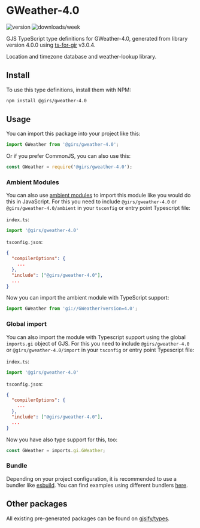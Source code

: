 
# GWeather-4.0

![version](https://img.shields.io/npm/v/@girs/gweather-4.0)
![downloads/week](https://img.shields.io/npm/dw/@girs/gweather-4.0)


GJS TypeScript type definitions for GWeather-4.0, generated from library version 4.0.0 using [ts-for-gir](https://github.com/gjsify/ts-for-gir) v3.0.4.

Location and timezone database and weather-lookup library.

## Install

To use this type definitions, install them with NPM:
```bash
npm install @girs/gweather-4.0
```

## Usage

You can import this package into your project like this:
```ts
import GWeather from '@girs/gweather-4.0';
```

Or if you prefer CommonJS, you can also use this:
```ts
const GWeather = require('@girs/gweather-4.0');
```

### Ambient Modules

You can also use [ambient modules](https://github.com/gjsify/ts-for-gir/tree/main/packages/cli#ambient-modules) to import this module like you would do this in JavaScript.
For this you need to include `@girs/gweather-4.0` or `@girs/gweather-4.0/ambient` in your `tsconfig` or entry point Typescript file:

`index.ts`:
```ts
import '@girs/gweather-4.0'
```

`tsconfig.json`:
```json
{
  "compilerOptions": {
    ...
  },
  "include": ["@girs/gweather-4.0"],
  ...
}
```

Now you can import the ambient module with TypeScript support: 

```ts
import GWeather from 'gi://GWeather?version=4.0';
```

### Global import

You can also import the module with Typescript support using the global `imports.gi` object of GJS.
For this you need to include `@girs/gweather-4.0` or `@girs/gweather-4.0/import` in your `tsconfig` or entry point Typescript file:

`index.ts`:
```ts
import '@girs/gweather-4.0'
```

`tsconfig.json`:
```json
{
  "compilerOptions": {
    ...
  },
  "include": ["@girs/gweather-4.0"],
  ...
}
```

Now you have also type support for this, too:

```ts
const GWeather = imports.gi.GWeather;
```

### Bundle

Depending on your project configuration, it is recommended to use a bundler like [esbuild](https://esbuild.github.io/). You can find examples using different bundlers [here](https://github.com/gjsify/ts-for-gir/tree/main/examples).

## Other packages

All existing pre-generated packages can be found on [gjsify/types](https://github.com/gjsify/types).

